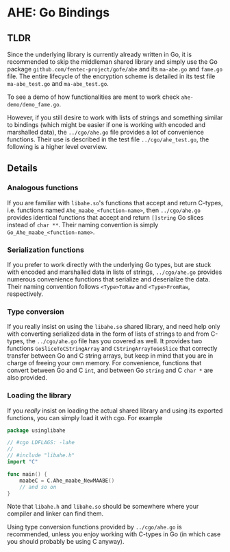 # AHE: Go Bindings

## TLDR

Since the underlying library is currently already written in Go, it is
recommended to skip the middleman shared library and simply use the Go package
`github.com/fentec-project/gofe/abe` and its `ma-abe.go` and `fame.go` file. The entire
lifecycle of the encryption scheme is detailed in its test file
`ma-abe_test.go` and `ma-abe_test.go`.

To see a demo of how functionalities are ment to work check `ahe-demo/demo_fame.go`. 

However, if you still desire to work with lists of strings and something
similar to bindings (which might be easier if one is working with encoded and
marshalled data), the `../cgo/ahe.go` file provides a lot of convenience
functions. Their use is described in the test file `../cgo/ahe_test.go`, the
following is a higher level overview.

## Details

### Analogous functions

If you are familiar with `libahe.so`'s functions that accept and return
C-types, i.e. functions named `Ahe_maabe_<function-name>`, then `../cgo/ahe.go`
provides identical functions that accept and return `[]string` Go slices
instead of `char **`. Their naming convention is simply
`Go_Ahe_maabe_<function-name>`.

### Serialization functions

If you prefer to work directly with the underlying Go types, but are stuck with
encoded and marshalled data in lists of strings, `../cgo/ahe.go` provides
numerous convenience functions that serialize and deserialize the data. Their
naming convention follows `<Type>ToRaw` and `<Type>FromRaw`, respectively.

### Type conversion

If you really insist on using the `libahe.so` shared library, and need help
only with converting serialized data in the form of lists of strings to and
from C-types, the `../cgo/ahe.go` file has you covered as well. It provides two
functions `GoSliceToCStringArray` and `CStringArrayToGoSlice` that correctly
transfer between Go and C string arrays, but keep in mind that you are in
charge of freeing your own memory. For convenience, functions that convert
between Go and C `int`, and between Go `string` and C `char *` are also
provided.

### Loading the library

If you *really* insist on loading the actual shared library and using its
exported functions, you can simply load it with cgo. For example

```go
package usinglibahe

// #cgo LDFLAGS: -lahe
//
// #include "libahe.h"
import "C"

func main() {
    maabeC = C.Ahe_maabe_NewMAABE()
    // and so on
}
```

Note that `libahe.h` and `libahe.so` should be somewhere where your compiler
and linker can find them.

Using type conversion functions provided by `../cgo/ahe.go` is recommended,
unless you enjoy working with C-types in Go (in which case you should probably
be using C anyway).
